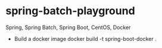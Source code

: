 # spring-batch-playground
Spring, Spring Batch, Spring Boot, CentOS, Docker

+ Build a docker image
docker build -t spring-boot-docker .
